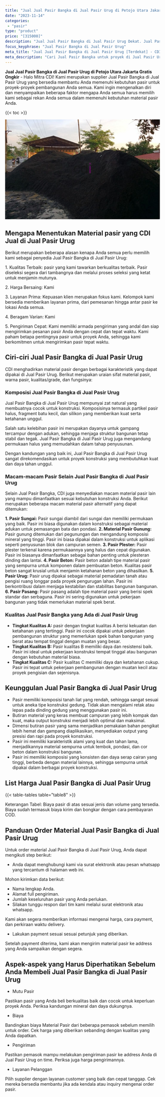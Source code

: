 ```yaml
---
title: "Jual Jual Pasir Bangka di Jual Pasir Urug di Petojo Utara Jakarta Gratis Ongkir"
date: "2023-11-14"
categories:
 - "pasir"
type: "product"
price: "[315000]"
description: "Jual Jual Pasir Bangka di Jual Pasir Urug Dekat. Jual Pasir Bangka ini sering dipakai dalam proyek konstruksi sebagai bahan campuran yang berkualitas dan bersih. Hubungi kami untuk informasi lebih lanjut."
focus_keyphrase: "Jual Pasir Bangka di Jual Pasir Urug"
meta_title: "Jual Jual Pasir Bangka di Jual Pasir Urug [Terdekat] - CDI"
meta_description: "Cari Jual Pasir Bangka untuk proyek di Jual Pasir Urug? Kami menyediakan Jual Pasir Bangka berkualitas untuk material adukan. Raih penawaran terbaik sekarang."
---
```


**Jual Jual Pasir Bangka di Jual Pasir Urug di Petojo Utara Jakarta Gratis Ongkir** - Halo Mitra CDI! Kami merupakan supplier Jual Pasir Bangka di Jual Pasir Urug yang bersedia membantu Anda memenuhi kebutuhan pasir untuk proyek-proyek pembangunan Anda semua. Kami ingin mengenalkan diri dan menyampaikan beberapa faktor mengapa Anda semua harus memilih kami sebagai rekan Anda semua dalam memenuhi kebutuhan material pasir Anda.

{{< toc >}}

![Jual Jual Pasir Bangka di Jual Pasir Urug di Petojo Utara Jakarta Gratis Ongkir](/images/pasir/pasir-bangunan-18.jpg)

## Mengapa Menentukan Material pasir yang CDI Jual di Jual Pasir Urug

Berikut merupakan beberapa alasan kenapa Anda semua perlu memilih kami sebagai penyedia Jual Pasir Bangka di Jual Pasir Urug:

1\.  Kualitas Terbaik: pasir yang kami tawarkan berkualitas terbaik. Pasir diseleksi segera dari tambangnya dan melalui proses seleksi yang ketat untuk menjamin mutunya.

2\.  Harga Bersaing: Kami

3\.  Layanan Prima: Kepuasan klien merupakan fokus kami. Kelompok kami bersedia memberikan layanan prima, dari pemesanan hingga antar pasir ke lokasi Anda semua.

4\.  Beragam Varian: Kami

5\.  Pengiriman Cepat: Kami memiliki armada pengiriman yang andal dan siap mengirimkan pesanan pasir Anda dengan cepat dan tepat waktu. Kami paham betapa pentingnya pasir untuk proyek Anda, sehingga kami berkomitmen untuk mengirimkan pasir tepat waktu.

## Ciri-ciri Jual Pasir Bangka di Jual Pasir Urug

CDI menghadirkan material pasir dengan berbagai karakteristik yang dapat dipakai di Jual Pasir Urug. Berikut merupakan uraian sifat material pasir, warna pasir, kualitas/grade, dan fungsinya:

### Komposisi Jual Pasir Bangka di Jual Pasir Urug

Jual Pasir Bangka di Jual Pasir Urug mempunyai zat natural yang membuatnya cocok untuk konstruksi. Komposisinya termasuk partikel pasir halus, fragment batu kecil, dan silikon yang memberikan kuat serta ketahanan unggul.

Salah satu kelebihan pasir ini merupakan dayanya untuk gampang tercampur dengan adukan, sehingga menjaga struktur bangunan tetap stabil dan tegak. Jual Pasir Bangka di Jual Pasir Urug juga mengandung permukaan halus yang memudahkan dalam tahap penyusunan.

Dengan kandungan yang baik ini, Jual Pasir Bangka di Jual Pasir Urug sangat direkomendasikan untuk proyek konstruksi yang membutuhkan kuat dan daya tahan unggul.

### Macam-macam Pasir Selain Jual Pasir Bangka di Jual Pasir Urug

Selain Jual Pasir Bangka, CDI juga menyediakan macam material pasir lain yang mampu dimanfaatkan sesuai kebutuhan konstruksi Anda. Berikut merupakan beberapa macam material pasir alternatif yang dapat ditemukan:

**1\. Pasir Sungai:** Pasir sungai diambil dari sungai dan memiliki permukaan yang baik. Pasir ini biasa digunakan dalam konstruksi sebagai material adukan untuk pemasangan bata dan pondasi.
**2\. Material Pasir Gunung:** Pasir gunung ditemukan dari pegunungan dan mengandung komposisi mineral yang tinggi. Pasir ini biasa dipakai dalam konstruksi untuk aplikasi seperti penyusunan blok dan campuran semen.
**3\. Pasir Plester:** Pasir plester terkenal karena permukaannya yang halus dan cepat digunakan. Pasir ini biasanya dimanfaatkan sebagai bahan penting untuk plesteran dinding dan lantai.
**4\. Pasir Beton:** Pasir beton adalah tipe material pasir yang sempurna untuk komponen dalam pembuatan beton. Kualitas pasir beton sangat krusial untuk menjamin ketahanan beton yang dihasilkan.
**5\. Pasir Urug:** Pasir urug dipakai sebagai material pemadatan tanah atau pengisi ruang longgar pada proyek pengurugan lahan. Pasir ini berkontribusi dalam menjaga kestabilan dan stabilitas bangunan bangunan.
**6\. Pasir Pasang:** Pasir pasang adalah tipe material pasir yang berisi spek standar dan serbaguna. Pasir ini sering digunakan untuk pekerjaan bangunan yang tidak memerlukan material spek berat.

### Kualitas Jual Pasir Bangka yang Ada di Jual Pasir Urug

*   **Tingkat Kualitas A:** pasir dengan tingkat kualitas A berisi kekuatan dan ketahanan yang tertinggi. Pasir ini cocok dipakai untuk pekerjaan pembangunan struktur yang memerlukan spek bahan bangunan yang berat atau tempat tinggal dengan muatan yang besar.
*   **Tingkat Kualitas B:** Pasir kualitas B memiliki daya dan resistensi baik. Pasir ini ideal untuk pekerjaan konstruksi tempat tinggal atau bangunan dengan kebutuhan material biasa.
*   **Tingkat Kualitas C:** Pasir kualitas C memiliki daya dan ketahanan cukup. Pasir ini tepat untuk pekerjaan pembangunan dengan muatan kecil atau proyek pengisian dan sejenisnya.

## Keunggulan Jual Pasir Bangka di Jual Pasir Urug

*   Pasir memiliki komposisi tanah liat yang rendah, sehingga sangat sesuai untuk aneka tipe konstruksi gedung. Tidak akan mengalami retak atau lepas pada dinding gedung yang menggunakan pasir ini.
*   Butiran material yang keras membuat campuran yang lebih kompak dan kuat, maka output konstruksi menjadi lebih optimal dan maksimal.
*   Dimensi butiran pasir yang sama menjadikan pemakaian bahan pengikat lebih hemat dan gampang diaplikasikan, menyediakan output yang presisi dan rapi pada proyek konstruksi.
*   Pasir ini memiliki karakteristik alami yang kuat dan tahan lama, menjadikannya material sempurna untuk tembok, pondasi, dan cor beton dalam konstruksi bangunan.
*   Pasir ini memiliki komposisi yang konsisten dan daya serap cairan yang tinggi, berbeda dengan material lainnya, sehingga sempurna untuk dipakai dalam berbagai proyek konstruksi.

## List Harga Jual Pasir Bangka di Jual Pasir Urug

{{< table-tables table="table8" >}}

Keterangan Tabel: Biaya pasir di atas sesuai jenis dan volume yang tersedia. Biaya sudah termasuk biaya kirim dan bongkar dengan cara pembayaran COD.

## Panduan Order Material Jual Pasir Bangka di Jual Pasir Urug

Untuk order material Jual Pasir Bangka di Jual Pasir Urug, Anda dapat mengikuti step berikut:

*   Anda dapat menghubungi kami via surat elektronik atau pesan whatsapp yang tercantum di halaman web ini.

Mohon kirimkan data berikut:

*   Nama lengkap Anda.
*   Alamat full pengiriman.
*   Jumlah keseluruhan pasir yang Anda perlukan.
*   Silakan tunggu respon dari tim kami melalui surat elektronik atau whatsapp.

Kami akan segera memberikan informasi mengenai harga, cara payment, dan perkiraan waktu delivery.
*   Lakukan payment sesuai sesuai petunjuk yang diberikan.

Setelah payment diterima, kami akan mengirim material pasir ke address yang Anda sampaikan dengan segera.

## Aspek-aspek yang Harus Diperhatikan Sebelum Anda Membeli Jual Pasir Bangka di Jual Pasir Urug

*   Mutu Pasir

Pastikan pasir yang Anda beli berkualitas baik dan cocok untuk keperluan proyek Anda. Periksa kandungan mineral dan daya dukungnya.
*   Biaya

Bandingkan biaya Material Pasir dari beberapa pemasok sebelum memilih untuk order. Cek harga yang diberikan sebanding dengan kualitas yang Anda dapatkan.
*   Pengiriman

Pastikan pemasok mampu melakukan pengiriman pasir ke address Anda di Jual Pasir Urug on time. Periksa juga harga pengirimannya.
*   Layanan Pelanggan

Pilih supplier dengan layanan customer yang baik dan cepat tanggap. Cek mereka bersedia membantu jika ada kendala atau inquiry mengenai order pasir.